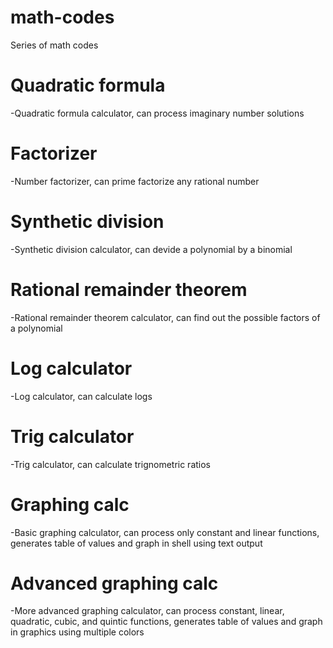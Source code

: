 # math-codes
Series of math codes
# Quadratic formula
 -Quadratic formula calculator, can process imaginary number solutions
# Factorizer
 -Number factorizer, can prime factorize any rational number
# Synthetic division
 -Synthetic division calculator, can devide a polynomial by a binomial
# Rational remainder theorem
 -Rational remainder theorem calculator, can find out the possible factors of a polynomial
# Log calculator
 -Log calculator, can calculate logs
# Trig calculator
 -Trig calculator, can calculate trignometric ratios
# Graphing calc
 -Basic graphing calculator, can process only constant and linear functions, generates table of values and graph in shell using text output
# Advanced graphing calc
 -More advanced graphing calculator, can process constant, linear, quadratic, cubic, and quintic functions, generates table of values and graph in graphics using multiple colors
